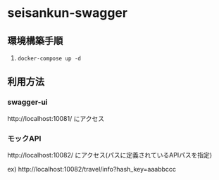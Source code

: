 # seisankun-swagger

## 環境構築手順
1. `docker-compose up -d`

## 利用方法
### swagger-ui
http://localhost:10081/ にアクセス

### モックAPI
http://localhost:10082/ にアクセス(パスに定義されているAPIパスを指定)

ex) http://localhost:10082/travel/info?hash_key=aaabbccc